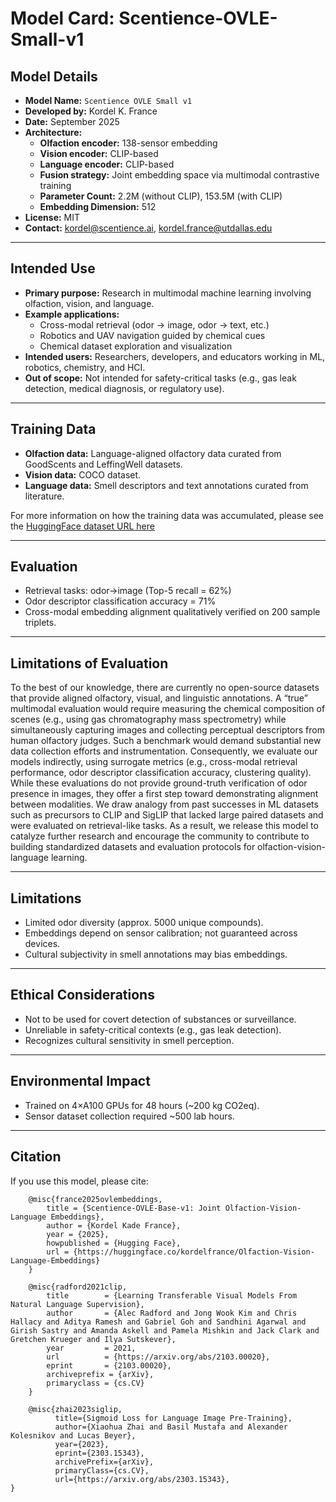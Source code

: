 # Model Card: Scentience-OVLE-Small-v1


## Model Details
- **Model Name:** `Scentience OVLE Small v1`
- **Developed by:** Kordel K. France
- **Date:** September 2025
- **Architecture:**
  - **Olfaction encoder:** 138-sensor embedding
  - **Vision encoder:** CLIP-based
  - **Language encoder:** CLIP-based
  - **Fusion strategy:** Joint embedding space via multimodal contrastive training
  - **Parameter Count:** 2.2M (without CLIP), 153.5M (with CLIP)
  - **Embedding Dimension:** 512
- **License:** MIT
- **Contact:** kordel@scentience.ai, kordel.france@utdallas.edu

---

## Intended Use
- **Primary purpose:** Research in multimodal machine learning involving olfaction, vision, and language.  
- **Example applications:**
  - Cross-modal retrieval (odor → image, odor → text, etc.)
  - Robotics and UAV navigation guided by chemical cues
  - Chemical dataset exploration and visualization
- **Intended users:** Researchers, developers, and educators working in ML, robotics, chemistry, and HCI.
- **Out of scope:** Not intended for safety-critical tasks (e.g., gas leak detection, medical diagnosis, or regulatory use).

---

## Training Data
- **Olfaction data:** Language-aligned olfactory data curated from GoodScents and LeffingWell datasets.
- **Vision data:** COCO dataset.
- **Language data:** Smell descriptors and text annotations curated from literature.

For more information on how the training data was accumulated, please see the [HuggingFace dataset URL here](https://huggingface.co/datasets/kordelfrance/olfaction-vision-language-dataset)

---

## Evaluation
- Retrieval tasks: odor→image (Top-5 recall = 62%)
- Odor descriptor classification accuracy = 71%
- Cross-modal embedding alignment qualitatively verified on 200 sample triplets.

---

## Limitations of Evaluation
To the best of our knowledge, there are currently no open-source datasets that provide aligned olfactory, visual, and linguistic annotations. A “true” multimodal evaluation would require measuring the chemical composition of scenes (e.g., using gas chromatography mass spectrometry) while simultaneously capturing images and collecting perceptual descriptors from human olfactory judges. Such a benchmark would demand substantial new data collection efforts and instrumentation.
Consequently, we evaluate our models indirectly, using surrogate metrics (e.g., cross-modal retrieval performance, odor descriptor classification accuracy, clustering quality). While these evaluations do not provide ground-truth verification of odor presence in images, they offer a first step toward demonstrating alignment between modalities.
We draw analogy from past successes in ML datasets such as precursors to CLIP and SigLIP that lacked large paired datasets and were evaluated on retrieval-like tasks.
As a result, we release this model to catalyze further research and encourage the community to contribute to building standardized datasets and evaluation protocols for olfaction-vision-language learning.

---

## Limitations
- Limited odor diversity (approx. 5000 unique compounds).
- Embeddings depend on sensor calibration; not guaranteed across devices.
- Cultural subjectivity in smell annotations may bias embeddings.

---

## Ethical Considerations
- Not to be used for covert detection of substances or surveillance.
- Unreliable in safety-critical contexts (e.g., gas leak detection).
- Recognizes cultural sensitivity in smell perception.

---

## Environmental Impact
- Trained on 4×A100 GPUs for 48 hours (~200 kg CO2eq).
- Sensor dataset collection required ~500 lab hours.

---

## Citation
If you use this model, please cite:
```
    @misc{france2025ovlembeddings,
        title = {Scentience-OVLE-Base-v1: Joint Olfaction-Vision-Language Embeddings},
        author = {Kordel Kade France},
        year = {2025},
        howpublished = {Hugging Face},
        url = {https://huggingface.co/kordelfrance/Olfaction-Vision-Language-Embeddings}
    }
```

```
    @misc{radford2021clip,
        title        = {Learning Transferable Visual Models From Natural Language Supervision},
        author       = {Alec Radford and Jong Wook Kim and Chris Hallacy and Aditya Ramesh and Gabriel Goh and Sandhini Agarwal and Girish Sastry and Amanda Askell and Pamela Mishkin and Jack Clark and Gretchen Krueger and Ilya Sutskever},
        year         = 2021,
        url          = {https://arxiv.org/abs/2103.00020},
        eprint       = {2103.00020},
        archiveprefix = {arXiv},
        primaryclass = {cs.CV}
    }
```

```
    @misc{zhai2023siglip,
          title={Sigmoid Loss for Language Image Pre-Training}, 
          author={Xiaohua Zhai and Basil Mustafa and Alexander Kolesnikov and Lucas Beyer},
          year={2023},
          eprint={2303.15343},
          archivePrefix={arXiv},
          primaryClass={cs.CV},
          url={https://arxiv.org/abs/2303.15343}, 
}
```